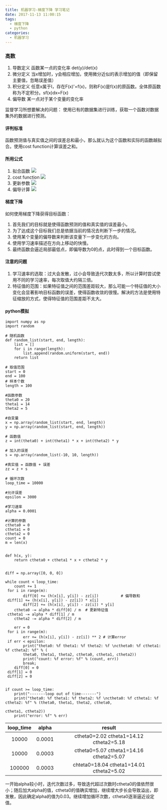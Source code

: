 ```yaml
---
title: 机器学习-梯度下降 学习笔记
date: 2017-11-13 11:00:15
tags:
  - 梯度下降
  - python
categories:
  - 机器学习
---
```

### 高数
1. 导数定义 函数某一点的变化率 det(y)/det(x)
2. 微分定义 当x增加时，y会相应增加，使用微分近似的表示增加的值（即保留主要值，忽略误差值）
3. 积分定义 任意x属于I，存在F(x)'=f(x)，则称F(x)是f(x)的原函数。全体原函数称为不定积分。sf(x)dx=F(x)
4. 偏导数 某一点对于某个变量的变化率

监督学习所想要解决的问题：
使用已有的数据集进行训练，获取一个函数对数据集外的数据进行预测。
#### 评判标准
函数预测值与真实值之间的误差总和最小，那么就认为这个函数和实际的函数越拟合。使用cost function计算误差之和。
#### 所用公式
1. 拟合函数
![](http://upload-images.jianshu.io/upload_images/2607041-5bbd63ec0323fae1.png?imageMogr2/auto-orient/strip%7CimageView2/2/w/1240)
2. cost function
![](http://upload-images.jianshu.io/upload_images/2607041-541cab8bcef0a1e9.png?imageMogr2/auto-orient/strip%7CimageView2/2/w/1240)
3. 更新参数
![](http://upload-images.jianshu.io/upload_images/2607041-39fa530ee4e63413.png?imageMogr2/auto-orient/strip%7CimageView2/2/w/1240)
4. 偏导计算
![](http://upload-images.jianshu.io/upload_images/2607041-b00fcbb1d3425fa0.png?imageMogr2/auto-orient/strip%7CimageView2/2/w/1240)

#### 梯度下降
如何使用梯度下降获得目标函数：
1. 首先我们的目标就是使得函数预测的值和真实值的误差最小。
2. 为了达成这个目标我们总是依据当前的情况去判断下一步的情况。
3. 使用某个变量的偏导数来判断该变量下一步变化的方向。
4. 使用学习速率描述在方向上移动的快慢。
5. 最终函数会逼近局部最低点，即偏导数为0的点，此时得到一个目标函数。

#### 注意的问题
1. 学习速率的选取：过大会发散，过小会导致迭代次数太多，所以计算时尝试使用不同的学习速率，每次取值大约隔三倍。
2. 特征值的范围：如果特征值之间的范围差距较大，那么可能一个特征值的大小变化会显著影响目标函数的误差，使得函数收敛的很慢。解决的方法是使用特征缩放的方式，使得特征值的范围差距不太大。

#### python模拟
```
import numpy as np
import random

# 随机函数
def random_list(start, end, length):
    list = []
    for i in range(length):
        list.append(random.uniform(start, end))
    return list

# 取值范围
start = 0
end = 100
# 样本个数
length = 100

#函数参数
theta0 = 20
theta1 = 14
theta2 = 5

#自变量
x = np.array(random_list(start, end, length))
y = np.array(random_list(start, end, length))

# 函数值
z = int(theta0) + int(theta1) * x + int(theta2) * y

# 加入的误差
s = np.array(random_list(-10, 10, length))

#真实值 = 函数值 + 误差
zz = z + s

# 循环次数
loop_time = 10000

#允许误差
epsilon = 3000

#学习速率
alpha = 0.0001

#计算的参数
ctheta0 = 0
ctheta1 = 0
ctheta2 = 0
count = 0
m = len(x)


def h(x, y):
    return ctheta0 + ctheta1 * x + ctheta2 * y


diff = np.array([0, 0, 0])

while count < loop_time:
    count += 1
 for i in range(m):
        diff[0] += (h(x[i], y[i]) - zz[i])          # 偏导数和
 diff[1] += (h(x[i], y[i]) - zz[i]) * x[i]
        diff[2] += (h(x[i], y[i]) - zz[i]) * y[i]
    ctheta0 -= alpha * diff[0] / m  # 更新特征值
 ctheta1 -= alpha * diff[1] / m
    ctheta2 -= alpha * diff[2] / m

    err = 0
 for i in range(m):
        err += (h(x[i], y[i]) - zz[i]) ** 2 # 计算error
 if err < epsilon:
        print("theta0: %f theta1: %f theta2: %f \nctheta0: %f ctheta1: %f ctheta2: %f" % (
        theta0, theta1, theta2, ctheta0, ctheta1, ctheta2))
        print("count: %f error: %f" % (count, err))
        break;
    diff[0] = 0
 diff[1] = 0
 diff[2] = 0


if count >= loop_time:
    print("-------loop out of time-------")
    print("theta0: %f theta1: %f theta2: %f \nctheta0: %f ctheta1: %f ctheta2: %f" % (theta0, theta1, theta2, ctheta0,
                                                                                      ctheta1, ctheta2))
    print("error: %f" % err)
```
|loop_time|alpha|result|
| :---:|:-:|:-:|
|10000	|0.0001|	ctheta0=2.02 ctheta1=14.12 ctheta2=5.18
|10000|	0.0003|	ctheta0=5.07 ctheta1=14.16 ctheta2=5.07
|100000	|0.0003|	chteta0=18.04 ctheta1=14.01 ctheta2=5.02

一开始alpha较小时，迭代次数过多，导致迭代超过次数时ctheta0的值依然很小；随后加大alpha的值，ctheta0的值确实增加，继续增大步长会导致溢出，即发散，因此确定alpha的值为0.03。继续增加循环次数，ctheta0逐渐逼近设定值。